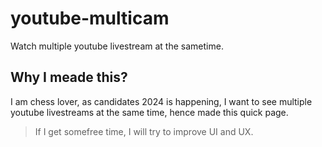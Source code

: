 # youtube-multicam
Watch multiple youtube livestream at the sametime.

## Why I meade this?
I am chess lover, as candidates 2024 is happening, I want to see multiple youtube livestreams at the same time, hence made this quick page.

> If I get somefree time, I will try to improve UI and UX.

